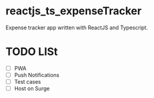 # reactjs_ts_expenseTracker
Expense tracker app written with ReactJS and Typescript.

# TODO LISt
- [ ] PWA
- [ ] Push Notifications
- [ ] Test cases
- [ ] Host on Surge